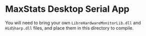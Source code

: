 # MaxStats Desktop Serial App
You will need to bring your own `LibreHardwareMonitorLib.dll` and `HidSharp.dll` files, and place them in this directory to compile.